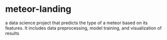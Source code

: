 # meteor-landing
a data science project that predicts the type of a meteor based on its features. It includes data preprocessing, model training, and visualization of results
